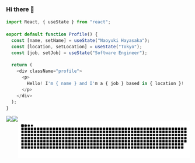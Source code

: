 ### Hi there 👋

```javascript
import React, { useState } from "react";

export default function Profile() {
  const [name, setName] = useState("Naoyuki Hayasaka");
  const [location, setLocation] = useState("Tokyo");
  const [job, setJob] = useState("Software Engineer");

  return (
    <div className="profile">
      <p>
        Hello! I'm { name } and I'm a { job } based in { location }!
      </p>
    </div>
  );
}

```

<!-- [![Anurag's GitHub stats](https://github-readme-stats.vercel.app/api?username=Naoyuki-Hayasaka&hide=issues,stars&theme=tokyonight&count_private=true&&show_icons=true)](https://github.com/anuraghazra/github-readme-stats)

[![Top Langs](https://github-readme-stats.vercel.app/api/top-langs/?username=Naoyuki-Hayasaka&theme=tokyonight)](https://github.com/anuraghazra/github-readme-stats)
 -->
<div style="display:flex; justify-content:center; align-items:start">
  <img src="https://github-readme-stats.vercel.app/api?username=Naoyuki-Hayasaka&hide=issues,stars&theme=tokyonight&count_private=true&&show_icons=true" />
  <img src="https://github-readme-stats.vercel.app/api/top-langs/?username=Naoyuki-Hayasaka&theme=tokyonight" />
<div>

![Snake animation](https://github.com/carolandrade1/carolandrade1/blob/output/github-contribution-grid-snake.svg)
